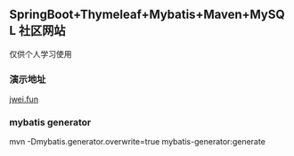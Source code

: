 ## SpringBoot+Thymeleaf+Mybatis+Maven+MySQL 社区网站
仅供个人学习使用
### 演示地址
[jwei.fun](http://47.94.18.106)
### mybatis generator
mvn -Dmybatis.generator.overwrite=true mybatis-generator:generate


